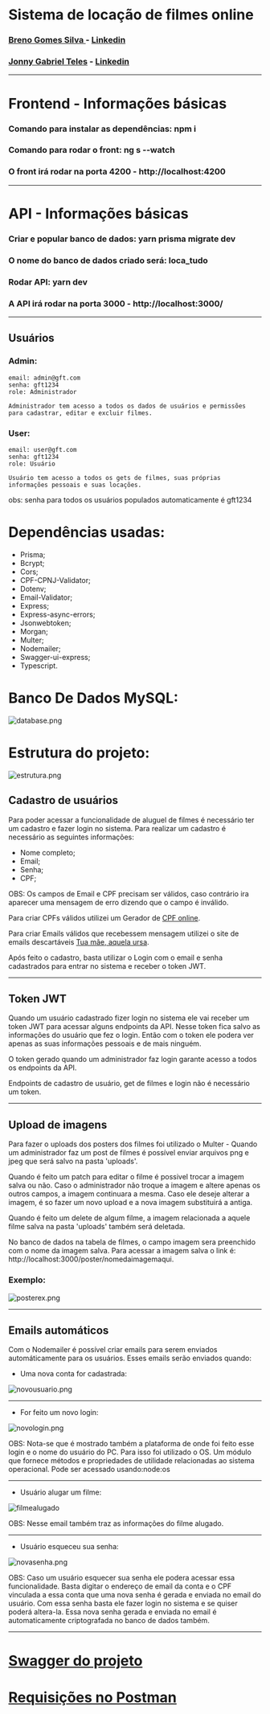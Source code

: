 # <b>Sistema de locação de filmes online </b>
### [Breno Gomes Silva ](https://git.gft.com/bogv) - [Linkedin](https://www.linkedin.com/in/gomesbrnn/)
### [Jonny Gabriel Teles](https://git.gft.com/jlts) - [Linkedin](https://www.linkedin.com/in/jonnyteles/)
-----------

# <b>Frontend - Informações básicas</b>

### Comando para instalar as dependências: <b>npm i</b>

### Comando para rodar o front: <b>ng s --watch</b>
### O front irá rodar na porta 4200 - <b>http://localhost:4200</b>
---------------


# <b>API - Informações básicas</b>

### Criar e popular banco de dados: <b>yarn prisma migrate dev</b>
### O nome do banco de dados criado será: <b>loca_tudo</b>
### Rodar API: <b>yarn dev</b>
### A API irá rodar na porta 3000 - <b>http://localhost:3000/</b>
---------------

## <b>Usuários</b>
### Admin:
    email: admin@gft.com    
    senha: gft1234
    role: Administrador

    Administrador tem acesso a todos os dados de usuários e permissões para cadastrar, editar e excluir filmes.

### User:
    email: user@gft.com 
    senha: gft1234
    role: Usuário

    Usuário tem acesso a todos os gets de filmes, suas próprias informações pessoais e suas locações.

obs: senha para todos os usuários populados automaticamente é gft1234

# <b>Dependências usadas:</b>
* Prisma;
* Bcrypt;
* Cors;
* CPF-CPNJ-Validator;
* Dotenv;
* Email-Validator;
* Express;
* Express-async-errors;
* Jsonwebtoken;
* Morgan;
* Multer;
* Nodemailer;
* Swagger-ui-express;
* Typescript.

# <b>Banco De Dados MySQL:</b>
![database.png](/img/database.png)

# <b>Estrutura do projeto:</b>
![estrutura.png](/img/estrutura.png)

## <b>Cadastro de usuários</b>

Para poder acessar a funcionalidade de aluguel de filmes é necessário ter um cadastro e fazer login no sistema. Para realizar um cadastro é necessário as seguintes informações:

* Nome completo;
* Email;
* Senha;
* CPF;

OBS: Os campos de Email e CPF precisam ser válidos, caso contrário ira aparecer uma mensagem de erro dizendo que o campo é inválido. 

Para criar CPFs válidos utilizei um Gerador de [CPF online](https://www.4devs.com.br/gerador_de_cpf).

Para criar Emails válidos que recebessem mensagem utilizei o site de emails descartáveis [Tua mãe, aquela ursa](https://tuamaeaquelaursa.com/).

Após feito o cadastro, basta utilizar o Login com o email e senha cadastrados para entrar no sistema e receber o token JWT.

---------------------
## <b>Token JWT</b>

Quando um usuário cadastrado fizer login no sistema ele vai receber um token JWT para acessar alguns endpoints da API. Nesse token fica salvo as informações do usuário que fez o login. Então com o token ele podera ver apenas as suas informações pessoais e de mais ninguém.

O token gerado quando um administrador faz login garante acesso a todos os endpoints da API.

Endpoints de cadastro de usuário, get de filmes e login não é necessário um token.

---------------
## <b>Upload de imagens</b>

Para fazer o uploads dos posters dos filmes foi utilizado o Multer - Quando um administrador faz um post de filmes é possível enviar arquivos png e jpeg que será salvo na pasta 'uploads'. 

Quando é feito um patch para editar o filme é possivel trocar a imagem salva ou não. Caso o administrador não troque a imagem e altere apenas os outros campos, a imagem continuara a mesma. Caso ele deseje alterar a imagem, é so fazer um novo upload e a nova imagem substituirá a antiga.

Quando é feito um delete de algum filme, a imagem relacionada a aquele filme salva na pasta 'uploads' também será deletada.

No banco de dados na tabela de filmes, o campo imagem sera preenchido com o nome da imagem salva. Para acessar a imagem salva o link é: http://localhost:3000/poster/nomedaimagemaqui. 

### <b>Exemplo:</b>
 ![posterex.png](/img/posterex.png)

---------------

## <b>Emails automáticos</b>

Com o Nodemailer é possível criar emails para serem enviados automáticamente para os usuários. Esses emails serão enviados quando:

* Uma nova conta for cadastrada: 

![novousuario.png](/img/novousuario.png)

---

* For feito um novo login:

![novologin.png](/img/novologin.png)

OBS: Nota-se que é mostrado também a plataforma de onde foi feito esse login e o nome do usuário do PC. Para isso foi utilizado o OS. Um módulo que fornece métodos e propriedades de utilidade relacionadas ao sistema operacional. Pode ser acessado usando:node:os

---

* Usuário alugar um filme:

![filmealugado](/img/filmealugado.png)

OBS: Nesse email também traz as informações do filme alugado.

---

* Usuário esqueceu sua senha:

![novasenha.png](/img/novasenha.png)

OBS: Caso um usuário esquecer sua senha ele podera acessar essa funcionalidade. Basta digitar o endereço de email da conta e o CPF vinculada a essa conta que uma nova senha é gerada e enviada no email do usuário. Com essa senha basta ele fazer login no sistema e se quiser poderá altera-la. 
Essa nova senha gerada e enviada no email é automaticamente criptografada no banco de dados também.

---

# <b>[Swagger do projeto](http://localhost:3000/api-swagger/)</b>

# <b>[Requisições no Postman](/backend/Loca%20Tudo.postman_collection.json)</b>



